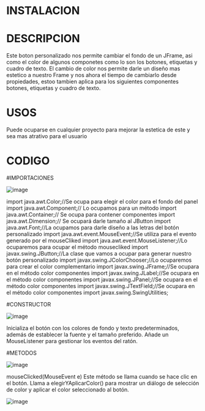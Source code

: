 # INSTALACION



# DESCRIPCION
Este boton personalizado nos permite cambiar el fondo de un JFrame, asi como el color de algunos componetes como lo son los botones, etiquetas y cuadro de texto.
El cambio de color nos permite darle un diseño mas estetico a nuestro Frame y nos ahora el tiempo de cambiarlo desde propiedades, estoo tambien aplica para los siguientes componentes botones, etiquetas y cuadro de texto.
# USOS
Puede ocuparse en cualquier proyecto para mejorar la estetica de este y sea mas atrativo para el usuario
# CODIGO
#IMPORTACIONES

![image](https://github.com/user-attachments/assets/2cf9c233-7762-4213-9fe6-f0c24410a994)

import java.awt.Color;//Se ocupa para elegir el color para el fondo del panel
import java.awt.Component;// Lo ocupamos para un método
import java.awt.Container;// Se ocupa para contener componentes
import java.awt.Dimension;// Se ocupará darle tamaño al JButton
import java.awt.Font;//La ocupamos para darle diseño a las letras del botón personalizado
import java.awt.event.MouseEvent;//Se utiliza para el evento generado por el mouseCliked
import java.awt.event.MouseListener;//Lo ocuparemos para ocupar el método mousecliked
import javax.swing.JButton;//La clase que vamos a ocupar para generar nuestro botón personalizado
import javax.swing.JColorChooser;//Lo ocuparemos para crear el color complementario
import javax.swing.JFrame;//Se ocupara en el método color componentes
import javax.swing.JLabel;//Se ocupara en el método color componentes
import javax.swing.JPanel;//Se ocupara en el método color componentes
import javax.swing.JTextField;//Se ocupara en el método color componentes
import javax.swing.SwingUtilities;

#CONSTRUCTOR

![image](https://github.com/user-attachments/assets/4e8a9774-7d9f-406a-9c4d-57bcaece7a31)

Inicializa el botón con los colores de fondo y texto predeterminados, además de establecer la fuente y el tamaño preferido. Añade un MouseListener para gestionar los eventos del ratón.

#METODOS


![image](https://github.com/user-attachments/assets/40c723de-7437-4063-a8f3-b6833d6baba4)

mouseClicked(MouseEvent e)
Este método se llama cuando se hace clic en el botón. Llama a elegirYAplicarColor() para mostrar un diálogo de selección de color y aplicar el color seleccionado al botón.

![image](https://github.com/user-attachments/assets/b08260a4-8f40-430a-9365-343e557336a0)






